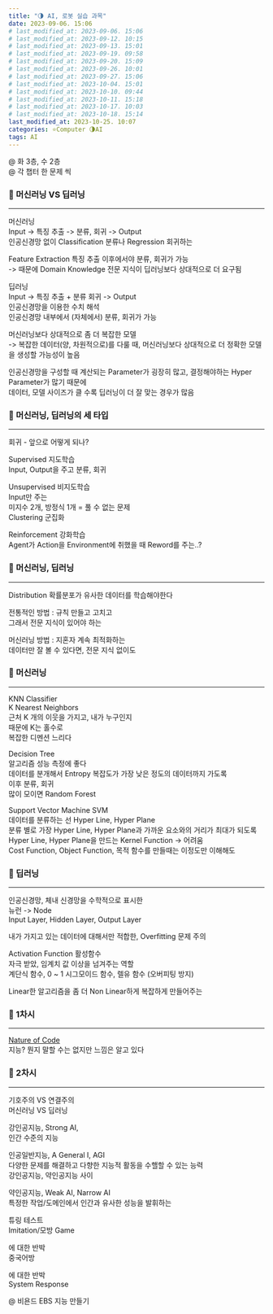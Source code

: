 ```yaml
---
title: "🌗 AI, 로봇 실습 과목"
date: 2023-09-06. 15:06
# last_modified_at: 2023-09-06. 15:06
# last_modified_at: 2023-09-12. 10:15
# last_modified_at: 2023-09-13. 15:01
# last_modified_at: 2023-09-19. 09:58
# last_modified_at: 2023-09-20. 15:09
# last_modified_at: 2023-09-26. 10:01
# last_modified_at: 2023-09-27. 15:06
# last_modified_at: 2023-10-04. 15:01
# last_modified_at: 2023-10-10. 09:44
# last_modified_at: 2023-10-11. 15:18
# last_modified_at: 2023-10-17. 10:03
# last_modified_at: 2023-10-18. 15:14
last_modified_at: 2023-10-25. 10:07
categories: ⭐Computer 🌗AI
tags: AI
---
```


@ 화 3층, 수 2층  
@ 각 챕터 한 문제 씩  

### 💫 머신러닝 VS 딥러닝

---

머신러닝  
Input -> 특징 추출 -> 분류, 회귀 -> Output  
인공신경망 없이 Classification 분류나 Regression 회귀하는  

Feature Extraction 특징 추출 이후에서야 분류, 회귀가 가능  
-> 때문에 Domain Knowledge 전문 지식이 딥러닝보다 상대적으로 더 요구됨  

딥러닝  
Input -> 특징 추출 + 분류 회귀 -> Output  
인공신경망을 이용한 수치 해석  
인공신경망 내부에서 (자체에서) 분류, 회귀가 가능  

머신러닝보다 상대적으로 좀 더 복잡한 모델  
-> 복잡한 데이터(양, 차원적으로)를 다룰 때, 머신러닝보다 상대적으로 더 정확한 모델을 생성할 가능성이 높음  

인공신경망을 구성할 때 계산되는 Parameter가 굉장히 많고, 결정해야하는 Hyper Parameter가 많기 때문에  
데이터, 모델 사이즈가 클 수록 딥러닝이 더 잘 맞는 경우가 많음  

### 💫 머신러닝, 딥러닝의 세 타입

---

회귀 - 앞으로 어떻게 되나?  

Supervised 지도학습  
Input, Output을 주고 분류, 회귀  

Unsupervised 비지도학습  
Input만 주는  
미지수 2개, 방정식 1개 = 풀 수 없는 문제  
Clustering 군집화  

Reinforcement 강화학습  
Agent가 Action을 Environment에 취했을 때 Reword를 주는..?  

### 💫 머신러닝, 딥러닝

---

Distribution 확률분포가 유사한 데이터를 학습해야한다  

전통적인 방법 : 규칙 만들고 고치고  
그래서 전문 지식이 있어야 하는  

머신러닝 방법 : 지혼자 계속 최적화하는  
데이터만 잘 볼 수 있다면, 전문 지식 없이도  

### 💫 머신러닝

---

KNN Classifier  
K Nearest Neighbors  
근처 K 개의 이웃을 가지고, 내가 누구인지  
때문에 K는 홀수로  
복잡한 디멘션 느리다  

Decision Tree  
알고리즘 성능 측정에 좋다  
데이터를 분개해서 Entropy 복잡도가 가장 낮은 정도의 데이터까지 가도록  
이후 분류, 회귀  
많이 모이면 Random Forest  

Support Vector Machine SVM  
데이터를 분류하는 선 Hyper Line, Hyper Plane  
분류 별로 가장 Hyper Line, Hyper Plane과 가까운 요소와의 거리가 최대가 되도록  
Hyper Line, Hyper Plane을 만드는 Kernel Function -> 어려움  
Cost Function, Object Function, 목적 함수를 만들때는 이정도만 이해해도  

### 💫 딥러닝

---

인공신경망, 체내 신경망을 수학적으로 표시한  
뉴런 -> Node  
Input Layer, Hidden Layer, Output Layer

내가 가지고 있는 데이터에 대해서만 적합한, Overfitting 문제 주의  

Activation Function 활성함수  
자극 받았, 임계치 값 이상을 넘겨주는 역할  
계단식 함수, 0 ~ 1 시그모이드 함수, 렐유 함수 (오버피팅 방지)  

Linear한 알고리즘을 좀 더 Non Linear하게 복잡하게 만들어주는  

### 💫 1차시

---

[Nature of Code](https://natureofcode.com/book/introduction/)  
지능? 뭔지 말할 수는 없지만 느낌은 알고 있다  

### 💫 2차시

---

기호주의 VS 연결주의  
머신러닝 VS 딥러닝  

강인공지능, Strong AI,  
인간 수준의 지능  

인공일반지능, A General I, AGI  
다양한 문제를 해결하고 다향한 지능적 활동을 수핼할 수 있는 능력  
강인공지능, 약인공지능 사이

약인공지능, Weak AI, Narrow AI  
특정한 작업/도메인에서 인간과 유사한 성능을 발휘하는  

튜링 테스트  
Imitation/모방 Game  

에 대한 반박  
중국어방  

에 대한 반박  
System Response  

@ 비욘드 EBS 지능 만들기  
